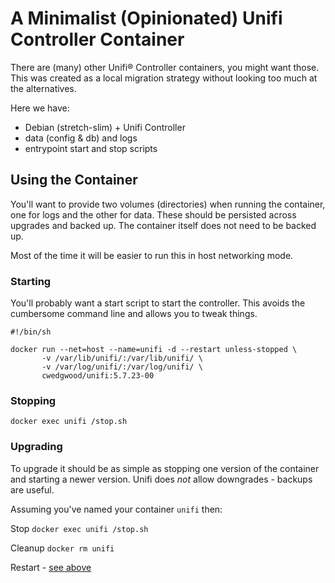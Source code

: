 A Minimalist (Opinionated) Unifi Controller Container
=====================================================

There are (many) other Unifi® Controller containers, you might want
those.  This was created as a local migration strategy without looking
too much at the alternatives.

Here we have:

 * Debian (stretch-slim) + Unifi Controller
 * data (config & db) and logs
 * entrypoint start and stop scripts

## Using the Container ##

You'll want to provide two volumes (directories) when running the
container, one for logs and the other for data.  These should be
persisted across upgrades and backed up.  The container itself does
not need to be backed up.

Most of the time it will be easier to run this in host networking
mode.

### Starting ###

You'll probably want a start script to start the controller.  This
avoids the cumbersome command line and allows you to tweak things.

    #!/bin/sh

    docker run --net=host --name=unifi -d --restart unless-stopped \
           -v /var/lib/unifi/:/var/lib/unifi/ \
           -v /var/log/unifi/:/var/log/unifi/ \
           cwedgwood/unifi:5.7.23-00

### Stopping ###

    docker exec unifi /stop.sh

### Upgrading ###

To upgrade it should be as simple as stopping one version of the
container and starting a newer version.  Unifi does *not* allow
downgrades - backups are useful.

Assuming you've named your container `unifi` then:

Stop `docker exec unifi /stop.sh`

Cleanup `docker rm unifi`

Restart - [see above](#starting)
